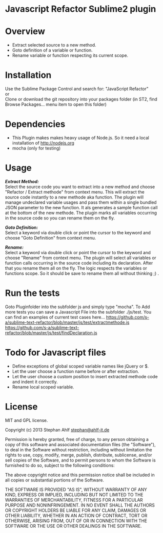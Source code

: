 Javascript Refactor Sublime2 plugin
===============================

Overview
========

- Extract selected source to a new method.
- Goto definition of a variable or function.
- Rename variable or function respecting its current scope.


Installation
============

Use the Sublime Package Control and search for: "JavaScript Refactor"  
or  
Clone or download the git repository into your packages folder (in ST2, find Browse Packages... menu item to open this folder)

Dependencies
============
- This Plugin makes makes heavy usage of Node.js. So it need a local installation of http://nodejs.org 
- mocha (only for testing)

Usage
=====

***Extract Method:***  
Select the source code you want to extract into a new method and choose "Refactor / Extract methode" from context menu. 
This will extract the source code instantly to a new methode aka function. The plugin will manage undeclared variable usages and pass them within a single bundled JSON parameter to the new function.
It als generates a sample function call at the bottom of the new methode.
The plugin marks all variables occurring in the source code so you can rename them on the fly. 

***Goto Definition:***  
Select a keyword via double click or point the cursor to the keyword and choose "Goto Definition" from context menu.

***Rename:***  
Select a keyword via double click or point the cursor to the keyword and choose "Rename" from context menu. The plugin will select all variables or function calls occurring in the source code including its declaration. After that you rename them all on the fly. The logic respects the variables or functions scope. So it should be save to rename them all without thinking ;) .

Run the tests
=============
Goto Pluginfolder into the subfolder js and simply type "mocha". To Add more tests you can save a Javascript File into the subfolder ./js/test.
You can find an examples of current test cases here... 
https://github.com/s-a/sublime-text-refactor/blob/master/js/test/extractmethode.js
https://github.com/s-a/sublime-text-refactor/blob/master/js/test/findDeclaration.js


Todo for Javascript files
========================
- Define exceptions of global scoped variable names like jQuery or $.
- Let the user choose a function name before or after extraction.
- Let the user choose a custom position to insert extracted methode code and indent it correctly.
- Rename local scoped variable.


License
=======


MIT and GPL license.

Copyright (c) 2013 Stephan Ahlf <stephan@ahlf-it.de>

Permission is hereby granted, free of charge, to any person obtaining a copy of this software and associated documentation files (the "Software"), to deal in the Software without restriction, including without limitation the rights to use, copy, modify, merge, publish, distribute, sublicense, and/or sell copies of the Software, and to permit persons to whom the Software is furnished to do so, subject to the following conditions:

The above copyright notice and this permission notice shall be included in all copies or substantial portions of the Software.

THE SOFTWARE IS PROVIDED "AS IS", WITHOUT WARRANTY OF ANY KIND, EXPRESS OR IMPLIED, INCLUDING BUT NOT LIMITED TO THE WARRANTIES OF MERCHANTABILITY, FITNESS FOR A PARTICULAR PURPOSE AND NONINFRINGEMENT. IN NO EVENT SHALL THE AUTHORS OR COPYRIGHT HOLDERS BE LIABLE FOR ANY CLAIM, DAMAGES OR OTHER LIABILITY, WHETHER IN AN ACTION OF CONTRACT, TORT OR OTHERWISE, ARISING FROM, OUT OF OR IN CONNECTION WITH THE SOFTWARE OR THE USE OR OTHER DEALINGS IN THE SOFTWARE.